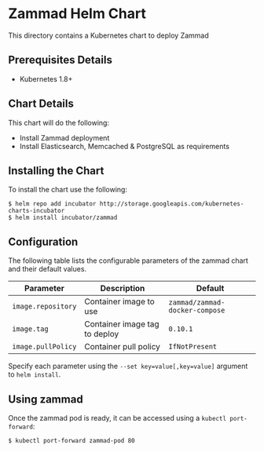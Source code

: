 # Zammad Helm Chart

This directory contains a Kubernetes chart to deploy Zammad

## Prerequisites Details

* Kubernetes 1.8+

## Chart Details

This chart will do the following:

* Install Zammad deployment
* Install Elasticsearch, Memcached & PostgreSQL as requirements


## Installing the Chart

To install the chart use the following:

```console
$ helm repo add incubator http://storage.googleapis.com/kubernetes-charts-incubator
$ helm install incubator/zammad
```

## Configuration

The following table lists the configurable parameters of the zammad chart and their default values.

|             Parameter             |              Description                 |               Default               |
|-----------------------------------|------------------------------------------|-------------------------------------|
| `image.repository`                | Container image to use                   | `zammad/zammad-docker-compose`      |
| `image.tag`                       | Container image tag to deploy            | `0.10.1`                            |
| `image.pullPolicy`                | Container pull policy                    | `IfNotPresent`                      |

Specify each parameter using the `--set key=value[,key=value]` argument to `helm install`.


## Using zammad

Once the zammad pod is ready, it can be accessed using a `kubectl port-forward`:

```console
$ kubectl port-forward zammad-pod 80
```
